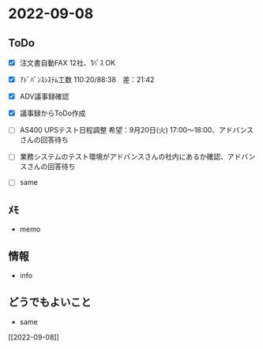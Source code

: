 # 2022-09-08

## ToDo
- [x] 注文書自動FAX 12社、1ﾊﾟｽ OK
- [x] ｱﾄﾞﾊﾞﾝｽｼｽﾃﾑ工数 110:20/88:38　差：21:42
- [x] ADV議事録確認
- [x] 議事録からToDo作成
- [ ] AS400 UPSテスト日程調整 希望：9月20日(火) 17:00～18:00、アドバンスさんの回答待ち
- [ ] 業務システムのテスト環境がアドバンスさんの社内にあるか確認、アドバンスさんの回答待ち
- [ ] same


## ﾒﾓ
- memo


## 情報
- info


## どうでもよいこと
- same


[[2022-09-08]]

